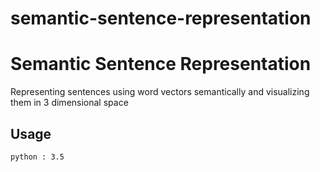 # semantic-sentence-representation



Semantic Sentence Representation
=======
Representing sentences using word vectors semantically and visualizing them in 3 dimensional space

## Usage

```
python : 3.5

```
